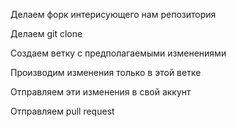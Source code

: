 Делаем форк интерисующего нам репозитория

Делаем git clone

Создаем ветку с предполагаемыми изменениями 

Производим изменения только в этой ветке 

Отправляем эти изменения в свой аккунт

Отправляем pull request
